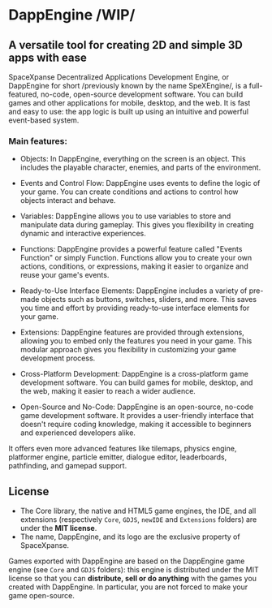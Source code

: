 # DappEngine /WIP/ 
## A versatile tool for creating 2D and simple 3D apps with ease

<!-- ![DappEngine logo](https://raw.githubusercontent.com/4ian/DappEngine/master/newIDE/DappEngine%20banner.png "DappEngine logo") -->

SpaceXpanse Decentralized Applications Development Engine, or DappEngine for short /previously known by the name SpeXEngine/, is a full-featured, no-code, open-source development software. You can build games and other applications for mobile, desktop, and the web. It is fast and easy to use: the app logic is built up using an intuitive and powerful event-based system.

### Main features:

- Objects: In DappEngine, everything on the screen is an object. This includes the playable character, enemies, and parts of the environment.

- Events and Control Flow: DappEngine uses events to define the logic of your game. You can create conditions and actions to control how objects interact and behave.

- Variables: DappEngine allows you to use variables to store and manipulate data during gameplay. This gives you flexibility in creating dynamic and interactive experiences.

- Functions: DappEngine provides a powerful feature called "Events Function" or simply Function. Functions allow you to create your own actions, conditions, or expressions, making it easier to organize and reuse your game's events.

- Ready-to-Use Interface Elements: DappEngine includes a variety of pre-made objects such as buttons, switches, sliders, and more. This saves you time and effort by providing ready-to-use interface elements for your game.

- Extensions: DappEngine features are provided through extensions, allowing you to embed only the features you need in your game. This modular approach gives you flexibility in customizing your game development process.

- Cross-Platform Development: DappEngine is a cross-platform game development software. You can build games for mobile, desktop, and the web, making it easier to reach a wider audience.

- Open-Source and No-Code: DappEngine is an open-source, no-code game development software. It provides a user-friendly interface that doesn't require coding knowledge, making it accessible to beginners and experienced developers alike.

It offers even more advanced features like tilemaps, physics engine, platformer engine, particle emitter, dialogue editor, leaderboards, pathfinding, and gamepad support. 

<!-- 

![The DappEngine editor when editing a game level](https://raw.githubusercontent.com/4ian/DappEngine/master/newIDE/DappEngine%20screenshot.png "The DappEngine editor when editing a game level") -->

<!-- ## Getting started

| ❔ I want to...                 | 🚀 What to do                                                                                                                                                     |
| ------------------------------- | ----------------------------------------------------------------------------------------------------------------------------------------------------------------- |
| Download DappEngine to make games | Go to [DappEngine website](https://DappEngine.io) to download the app!                                                                                                |
| Contribute to the editor        | Download [Node.js] and follow this [README](newIDE/README.md).                                                                                                    |
| Create/improve an extension     | Download [Node.js] and follow this [README](newIDE/README-extensions.md).                                                                                         |
| Help to translate DappEngine      | Go on the [DappEngine project on Crowdin](https://crowdin.com/project/DappEngine) or translate [in-app tutorials](https://github.com/DappEngineApp/DappEngine-tutorials). |

> Are you interested in contributing to DappEngine for the first time? Take a look at the list of **[good first issues](https://github.com/4ian/DappEngine/issues?q=is%3Aissue+is%3Aopen+label%3A%22%F0%9F%91%8Cgood+first+issue%22)**, **[good first contributions](https://github.com/4ian/DappEngine/discussions/categories/good-first-contribution)** or the **["🏐 not too hard" cards](https://trello.com/b/qf0lM7k8/DappEngine-roadmap?menu=filter&filter=label:Not%20too%20hard%20%E2%9A%BD%EF%B8%8F)** on the Roadmap.

## Overview of the architecture

| Directory     | ℹ️ Description                                                                                    |
| ------------- | ------------------------------------------------------------------------------------------------- |
| `Core`        | DappEngine core library, containing common tools to implement the IDE and work with DappEngine games. |
| `GDJS`        | The game engine, written in TypeScript, using PixiJS (WebGL), powering all DappEngine games.        |
| `DappEngine.js` | Bindings of `Core`, `GDJS` and `Extensions` to JavaScript (with WebAssembly), used by the IDE.    |
| `newIDE`      | The game editor, written in JavaScript with React, Electron and PixiJS.                           |
| `Extensions`  | Extensions for the game engine, providing objects, behaviors, events and new features.            |

To learn more about DappEngine Architecture, read the [architecture overview here](Core/DappEngine-Architecture-Overview.md).

Pre-generated documentation of the Core library, C++ and TypeScript game engines is [available here](https://docs.DappEngine.io).

Status of the tests and builds: [![macOS and Linux build status](https://circleci.com/gh/4ian/DappEngine.svg?style=shield)](https://app.circleci.com/pipelines/github/4ian/DappEngine) [![Fast tests status](https://DappEngine.semaphoreci.com/badges/DappEngine/branches/master.svg?style=shields)](https://DappEngine.semaphoreci.com/projects/DappEngine) [![All tests status](https://www.travis-ci.com/4ian/DappEngine.svg?branch=master)](https://www.travis-ci.com/github/4ian/DappEngine) [![Windows Build status](https://ci.appveyor.com/api/projects/status/84uhtdox47xp422x/branch/master?svg=true)](https://ci.appveyor.com/project/4ian/DappEngine/branch/master) [![https://good-labs.github.io/greater-good-affirmation/assets/images/badge.svg](https://good-labs.github.io/greater-good-affirmation/assets/images/badge.svg)](https://good-labs.github.io/greater-good-affirmation)

## Links

### Community

- [DappEngine forums](https://forum.DappEngine.io) and [Discord chat](https://discord.gg/DappEngine).
- [DappEngine homepage](https://DappEngine.io)
- [DappEngine wiki (documentation)](https://wiki.DappEngine.io/DappEngine5/start)
- Help translate DappEngine in your language: [DappEngine project on Crowdin](https://crowdin.com/project/DappEngine).

### Development Roadmap

- [DappEngine Roadmap on Trello.com](https://trello.com/b/qf0lM7k8/DappEngine-roadmap), for a global view of the features that could be added. Please vote and comment here for new features/requests.
- [GitHub issue page](https://github.com/4ian/DappEngine/issues), for technical issues and bugs.
- [Github discussions](https://github.com/4ian/DappEngine/discussions) to talk about new features and ideas.

### Games made with DappEngine

- See the [showcase of games](https://DappEngine.io/games) created with DappEngine.
- Find more DappEngine games on [gd.games](https://gd.games).
- Suggest your game to be [added to the showcase here](https://docs.google.com/forms/d/e/1FAIpQLSfjiOnkbODuPifSGuzxYY61vB5kyMWdTZSSqkJsv3H6ePRTQA/viewform).

[![Some games made with DappEngine](https://raw.githubusercontent.com/4ian/DappEngine/master/newIDE/DappEngine%20games.png "Some games made with DappEngine")](https://DappEngine.io/games)

-->

## License

- The Core library, the native and HTML5 game engines, the IDE, and all extensions (respectively `Core`, `GDJS`, `newIDE` and `Extensions` folders) are under the **MIT license**.
- The name, DappEngine, and its logo are the exclusive property of SpaceXpanse.

Games exported with DappEngine are based on the DappEngine game engine (see `Core` and `GDJS` folders): this engine is distributed under the MIT license so that you can **distribute, sell or do anything** with the games you created with DappEngine. In particular, you are not forced to make your game open-source.

[node.js]: https://nodejs.org
